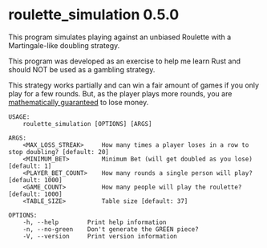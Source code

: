 # roulette_simulation 0.5.0

This program simulates playing against an unbiased Roulette with a Martingale-like doubling strategy. 

This program was developed as an exercise to help me learn Rust and should NOT be used as a gambling strategy.


This strategy works partially and can win a fair amount of games if you only play for a few rounds. But, as the player plays more rounds, you are [mathematically guaranteed](https://en.wikipedia.org/wiki/Roulette#:~:text=.-,Simplified%20mathematical%20model,-%5Bedit%5D) to lose money.

```
USAGE:
    roulette_simulation [OPTIONS] [ARGS]

ARGS:
    <MAX_LOSS_STREAK>     How many times a player loses in a row to stop doubling? [default: 20]
    <MINIMUM_BET>         Minimum Bet (will get doubled as you lose) [default: 1]
    <PLAYER_BET_COUNT>    How many rounds a single person will play? [default: 1000]
    <GAME_COUNT>          How many people will play the roulette? [default: 1000]
    <TABLE_SIZE>          Table size [default: 37]

OPTIONS:
    -h, --help        Print help information
    -n, --no-green    Don't generate the GREEN piece?
    -V, --version     Print version information
```